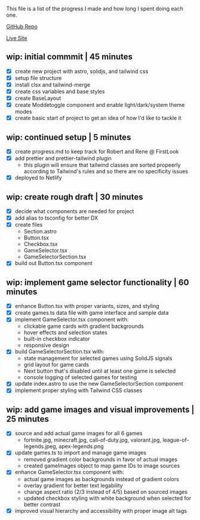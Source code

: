 This file is a list of the progress I made and how long I spent doing each one.

[GitHub Repo](https://github.com/ryandotfurrer/rf-firstlook-take-home)

[Live Site](https://rf-firstlook.netlify.app/)

## wip: initial commmit | 45 minutes

- [x] create new project with astro, solidjs, and tailwind css
- [x] setup file structure
- [x] install clsx and tailwind-merge
- [x] create css variables and base styles
- [x] create BaseLayout
- [x] create Moddetoggle component and enable light/dark/system theme modes
- [x] create basic start of project to get an idea of how I'd like to tackle it

## wip: continued setup | 5 minutes

- [x] create progress.md to keep track for Robert and Rene @ FirstLook
- [x] add prettier and prettier-tailwind plugin
  - this plugin will ensure that tailwind classes are sorted propeerly according to Tailwind's rules and so there are no specificity issues
- [x] deployed to Netlify

## wip: create rough draft | 30 minutes

- [x] decide what components are needed for project
- [x] add alias to tsconfig for better DX
- [x] create files
  - Section.astro
  - Button.tsx
  - Checkbox.tsx
  - GameSelector.tsx
  - GameSelectorSection.tsx
- [x] build out Button.tsx component

## wip: implement game selector functionality | 60 minutes

- [x] enhance Button.tsx with proper variants, sizes, and styling
- [x] create games.ts data file with game interface and sample data
- [x] implement GameSelector.tsx component with:
  - clickable game cards with gradient backgrounds
  - hover effects and selection states
  - built-in checkbox indicator
  - responsive design
- [x] build GameSelectorSection.tsx with:
  - state management for selected games using SolidJS signals
  - grid layout for game cards
  - Next button that's disabled until at least one game is selected
  - console logging of selected games for testing
- [x] update index.astro to use the new GameSelectorSection component
- [x] implement proper styling with Tailwind CSS classes

## wip: add game images and visual improvements | 25 minutes

- [x] source and add actual game images for all 6 games
  - fortnite.jpg, minecraft.jpg, call-of-duty.jpg, valorant.jpg, league-of-legends.jpeg, apex-legends.png
- [x] update games.ts to import and manage game images
  - removed gradient color backgrounds in favor of actual images
  - created gameImages object to map game IDs to image sources
- [x] enhance GameSelector.tsx component with:
  - actual game images as backgrounds instead of gradient colors
  - overlay gradient for better text legability
  - change aspect ratio (2/3 instead of 4/5) based on sourced images
  - updated checkbox styling with white background when selected for better contrast
- [x] improved visual hierarchy and accessibility with proper image alt tags
